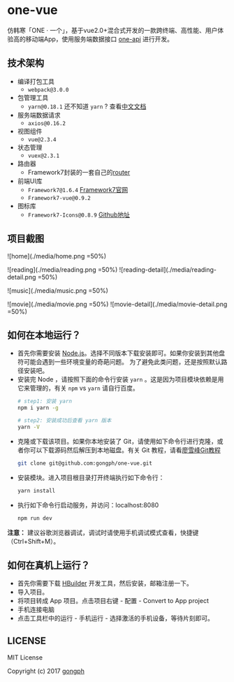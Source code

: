 # one-vue
仿韩寒「ONE · 一个」，基于vue2.0+混合式开发的一款跨终端、高性能、用户体验高的移动端App，使用服务端数据接口 [one-api](https://github.com/gongph/one-api) 进行开发。

## 技术架构

- 编译打包工具
  - `webpack@3.0.0`
- 包管理工具
  - `yarn@0.18.1` 还不知道 `yarn` ? 查看[中文文档](https://yarn.bootcss.com/)
- 服务端数据请求
  - `axios@0.16.2`
- 视图组件
  - `vue@2.3.4`
- 状态管理
  - `vuex@2.3.1`
- 路由器
  - Framework7封装的一套自己的[router](http://framework7.io/vue/navigation-router.html)
- 前端UI库
  - `Framework7@1.6.4` [Framework7官网](http://framework7.io)
  - `Framework7-vue@0.9.2`
- 图标库
  - `Framework7-Icons@0.8.9` [Github地址](https://github.com/nolimits4web/Framework7-Icons)

## 项目截图
![home](./media/home.png =50%) 

![reading](./media/reading.png =50%) 
![reading-detail](./media/reading-detail.png =50%)

![music](./media/music.png =50%) 

![movie](./media/movie.png =50%) 
![movie-detail](./media/movie-detail.png =50%)

## 如何在本地运行？

- 首先你需要安装 [Node.js](http://nodejs.cn/download/)。选择不同版本下载安装即可。如果你安装到其他盘符可能会遇到一些环境变量的奇葩问题。
为了避免此类问题，还是按照默认路径安装吧。
- 安装完 Node ，请按照下面的命令行安装 `yarn` 。这是因为项目模块依赖是用它来管理的，有关 `npm` vs `yarn` 请自行百度。
  ```bash
  # step1: 安装 yarn
  npm i yarn -g
  
  # step2: 安装成功后查看 yarn 版本
  yarn -V
  ```
- 克隆或下载该项目。如果你本地安装了 Git，请使用如下命令行进行克隆，或者你可以下载源码然后解压到本地磁盘。有关  Git 教程，请看[廖雪峰Git教程](http://www.liaoxuefeng.com/wiki/0013739516305929606dd18361248578c67b8067c8c017b000)
  ```bash
  git clone git@github.com:gongph/one-vue.git
  ```
- 安装模块。进入项目根目录打开终端执行如下命令行：
  ```bash
  yarn install
  ```
- 执行如下命令行启动服务，并访问：localhost:8080
  ```bash
  npm run dev
  ```

**注意：** 建议谷歌浏览器调试，调试时请使用手机调试模式查看，快捷键（Ctrl+Shift+M）。

## 如何在真机上运行？

- 首先你需要下载 [HBuilder](http://www.dcloud.io/) 开发工具，然后安装，邮箱注册一下。
- 导入项目。
- 将项目转成 App 项目。点击项目右键 - 配置 - Convert to App project
- 手机连接电脑
- 点击工具栏中的运行 - 手机运行 - 选择激活的手机设备，等待片刻即可。

## LICENSE
MIT License

Copyright (c) 2017 [gongph](https://github.com/gongph)
